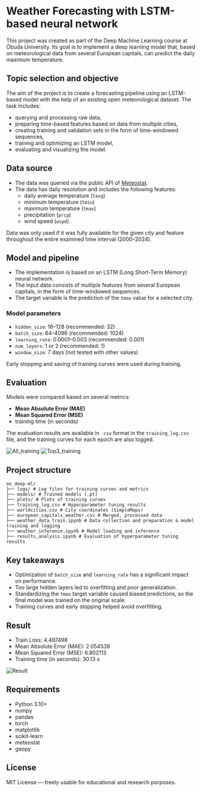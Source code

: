 
# Weather Forecasting with LSTM-based neural network

This project was created as part of the Deep Machine Learning course at Óbuda University. Its goal is to implement a deep learning model that, based on meteorological data from several European capitals, can predict the daily maximum temperature.

## Topic selection and objective

The aim of the project is to create a forecasting pipeline using an LSTM-based model with the help of an existing open meteorological dataset. The task includes:
- querying and processing raw data,
- preparing time-based features based on data from multiple cities,
- creating training and validation sets in the form of time-windowed sequences,
- training and optimizing an LSTM model,
- evaluating and visualizing the model.

## Data source

- The data was queried via the public API of [Meteostat](https://dev.meteostat.net/).
- The data has daily resolution and includes the following features:
  - daily average temperature (`tavg`)
  - minimum temperature (`tmin`)
  - maximum temperature (`tmax`)
  - precipitation (`prcp`)
  - wind speed (`wspd`)

Data was only used if it was fully available for the given city and feature throughout the entire examined time interval (2000–2024).

## Model and pipeline

- The implementation is based on an LSTM (Long Short-Term Memory) neural network.
- The input data consists of multiple features from several European capitals, in the form of time-windowed sequences.
- The target variable is the prediction of the `tmax` value for a selected city.

### Model parameters
- `hidden_size`: 16–128         (recommended: 32)
- `batch_size`: 64–4096         (recommended: 1024)
- `learning_rate`: 0.0001–0.003 (recommended: 0.001)
- `num_layers`: 1 or 2          (recommended: 1)
- `window_size`: 7 days         (not tested with other values)

Early stopping and saving of training curves were used during training.

## Evaluation

Models were compared based on several metrics:
- **Mean Absolute Error (MAE)**
- **Mean Squared Error (MSE)**
- training time (in seconds)

The evaluation results are available in `.csv` format in the `training_log.csv` file, and the training curves for each epoch are also logged.

![All_training](https://github.com/alenoi/Weather-prediction-with-LSTM/blob/main/plots/all_training_curves.png)
![Top3_training](https://github.com/alenoi/Weather-prediction-with-LSTM/blob/main/plots/top3_training_curves.png)

## Project structure


```
oe_deep-ml/
├── logs/ # Log files for training curves and metrics
├── models/ # Trained models (.pt)
├── plots/ # Plots of training curves
├── training_log.csv # Hyperparameter tuning results
├── worldcities.csv # City coordinates (SimpleMaps)
├── european_capitals_weather.csv # Merged, processed data
├── weather_data_train.ipynb # Data collection and preparation & model training and logging
├── weather_inference.ipynb # Model loading and inference
├── results_analysis.ipynb # Evaluation of hyperparameter tuning results
```

## Key takeaways

- Optimization of `batch_size` and `learning_rate` has a significant impact on performance.
- Too large hidden layers led to overfitting and poor generalization.
- Standardizing the `tmax` target variable caused biased predictions, so the final model was trained on the original scale.
- Training curves and early stopping helped avoid overfitting.

## Result

- Train Loss:                   4.497498  
- Mean Absolute Error (MAE):    2.054539  
- Mean Squared Error (MSE):     6.802113  
- Training time (in seconds):   30.13 s  

![Result](https://github.com/alenoi/Weather-prediction-with-LSTM/blob/main/Result.png?raw=true)

## Requirements

- Python 3.10+
- numpy
- pandas
- torch
- matplotlib
- scikit-learn
- meteostat
- geopy

## License

MIT License — freely usable for educational and research purposes.
